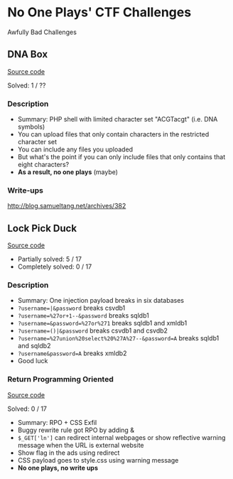 # No One Plays' CTF Challenges
Awfully Bad Challenges


## DNA Box

[Source code](2017/dnabox)

Solved: 1 / ??

### Description

* Summary: PHP shell with limited character set "ACGTacgt" (i.e. DNA symbols)
* You can upload files that only contain characters in the restricted character set
* You can include any files you uploaded 
* But what's the point if you can only include files that only contains that eight characters?
* **As a result, no one plays** (maybe)

### Write-ups
http://blog.samueltang.net/archives/382



## Lock Pick Duck

[Source code](2018/LockPickDuck)
* Partially solved:  5 / 17
* Completely solved: 0 / 17

### Description

* Summary: One injection payload breaks in six databases
* `?username=|&password` breaks csvdb1
* `?username=%27or+1--&password` breaks sqldb1
* `?username=&password=%27or%271` breaks sqldb1 and xmldb1
* `?username=()|&password` breaks csvdb1 and csvdb2
* `?username=%27union%20select%20%27A%27--&password=A` breaks sqldb1 and sqldb2
* `?username&password=A` breaks xmldb2
* Good luck



### Return Programming Oriented

[Source code](2018/ReturnProgrammingOriented)

Solved: 0 / 17

* Summary: RPO + CSS Exfil
* Buggy rewrite rule got RPO by adding &
* `$_GET['ln']` can redirect internal webpages or show reflective warning message when the URL is external website 
* Show flag in the ads using redirect
* CSS payload goes to style.css using warning message
* **No one plays, no write ups**
